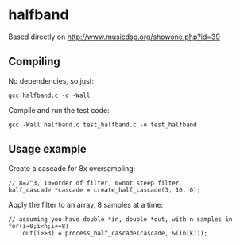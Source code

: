 # halfband

Based directly on http://www.musicdsp.org/showone.php?id=39

## Compiling
No dependencies, so just:

    gcc halfband.c -c -Wall
    
Compile and run the test code:

    gcc -Wall halfband.c test_halfband.c -o test_halfband 
    
    
## Usage example

Create a cascade for 8x oversampling:
    
    // 8=2^3, 10=order of filter, 0=not steep filter
    half_cascade *cascade = create_half_cascade(3, 10, 0);
    
Apply the filter to an array, 8 samples at a time:

    // assuming you have double *in, double *out, with n samples in
    for(i=0;i<n;i+=8)
        out[i>>3] = process_half_cascade(cascade, &(in[k]));
        
        
        